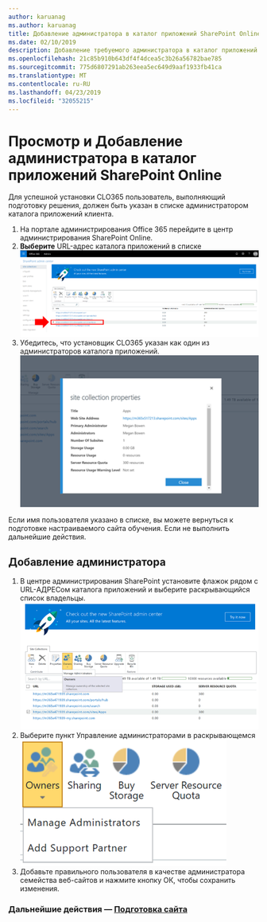 ```yaml
---
author: karuanag
ms.author: karuanag
title: Добавление администратора в каталог приложений SharePoint Online
ms.date: 02/10/2019
description: Добавление требуемого администратора в каталог приложений
ms.openlocfilehash: 21c85b910b643df4f4dcea5c3b26a56782bae785
ms.sourcegitcommit: 775d6807291ab263eea5ec649d9aaf1933fb41ca
ms.translationtype: MT
ms.contentlocale: ru-RU
ms.lasthandoff: 04/23/2019
ms.locfileid: "32055215"
---
```

# <a name="view-or-add-an-administrator-to-your-sharepoint-online-app-catalog"></a>Просмотр и Добавление администратора в каталог приложений SharePoint Online

Для успешной установки CLO365 пользователь, выполняющий подготовку решения, должен быть указан в списке администратором каталога приложений клиента.

1. На портале администрирования Office 365 перейдите в центр администрирования SharePoint Online.
1. **Выберите** URL-адрес каталога приложений в списке ![семейств веб-сайтов аппадмин_урл. png](media/appadmin_url.png)
1. Убедитесь, что установщик CLO365 указан как один из администраторов каталога приложений.
![аппадмин_диалог. png](media/appadmin_dialog.png)

Если имя пользователя указано в списке, вы можете вернуться к подготовке настраиваемого сайта обучения.  Если не выполнить дальнейшие действия. 

## <a name="add-an-administrator"></a>Добавление администратора

1. В центре администрирования SharePoint установите флажок рядом с URL-АДРЕСом каталога приложений и выберите раскрывающийся список владельцы.
![аппадмин_овнер. png](media/appadmin_owner.png)
1. Выберите пункт Управление администраторами в раскрывающемся ![меню аппадмин_овнер. png](media/appadmin_manage.png)
1. Добавьте правильного пользователя в качестве администратора семейства веб-сайтов и нажмите кнопку ОК, чтобы сохранить изменения.

### <a name="next-steps---site-provisioninginstallsitepackagemd"></a>Дальнейшие действия — [Подготовка сайта](installsitepackage.md)
